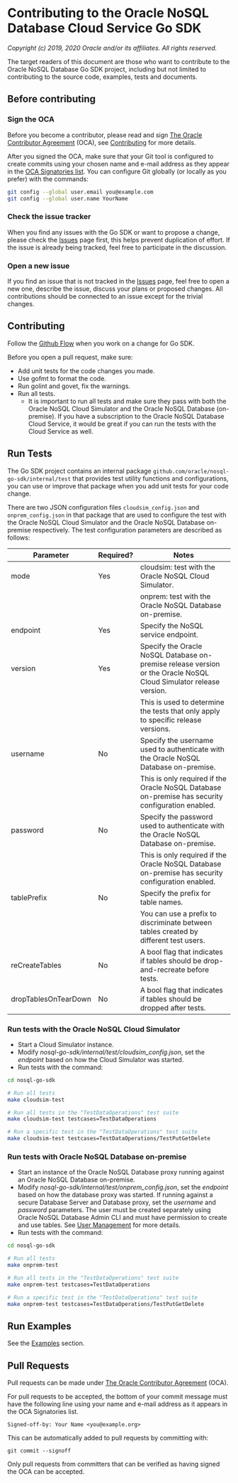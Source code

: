 # Contributing to the Oracle NoSQL Database Cloud Service Go SDK

*Copyright (c) 2019, 2020 Oracle and/or its affiliates. All rights reserved.*

The target readers of this document are those who want to contribute to the
Oracle NoSQL Database Go SDK project, including but not limited to contributing
to the source code, examples, tests and documents.

## Before contributing

### Sign the OCA

Before you become a contributor, please read and sign
[The Oracle Contributor Agreement](https://www.oracle.com/technetwork/community/oca-486395.html)
(OCA), see [Contributing](https://github.com/oracle/nosql-go-sdk/blob/master/CONTRIBUTING.md)
for more details.

After you signed the OCA, make sure that your Git tool is configured to create
commits using your chosen name and e-mail address as they appear in the
[OCA Signatories list](https://www.oracle.com/technetwork/community/oca-486395.html#list).
You can configure Git globally (or locally as you prefer) with the commands:
```bash
git config --global user.email you@example.com
git config --global user.name YourName
```

### Check the issue tracker

When you find any issues with the Go SDK or want to propose a change, please
check the [Issues](https://github.com/oracle/nosql-go-sdk/issues) page
first, this helps prevent duplication of effort. If the issue is already being
tracked, feel free to participate in the discussion.

### Open a new issue

If you find an issue that is not tracked in the [Issues](https://github.com/oracle/nosql-go-sdk/issues)
page, feel free to open a new one, describe the issue, discuss your plans or
proposed changes.
All contributions should be connected to an issue except for the trivial changes. 

## Contributing

Follow the [Github Flow](https://guides.github.com/introduction/flow/) when you
work on a change for Go SDK.

Before you open a pull request, make sure:
- Add unit tests for the code changes you made.
- Use gofmt to format the code.
- Run golint and govet, fix the warnings.
- Run all tests.
  - It is important to run all tests and make sure they pass with both the
Oracle NoSQL Cloud Simulator and the Oracle NoSQL Database (on-premise).
If you have a subscription to the Oracle NoSQL Database Cloud Service, it would
be great if you can run the tests with the Cloud Service as well.

## Run Tests

The Go SDK project contains an internal package `github.com/oracle/nosql-go-sdk/internal/test`
that provides test utility functions and configurations, you can use or improve
that package when you add unit tests for your code change.

There are two JSON configuration files `cloudsim_config.json` and `onprem_config.json`
in that package that are used to configure the test with the Oracle NoSQL Cloud
Simulator and the Oracle NoSQL Database on-premise respectively.
The test configuration parameters are described as follows:

| Parameter | Required? | Notes |
------------|-----------|-------|
| mode | Yes | cloudsim: test with the Oracle NoSQL Cloud Simulator. |
|      |     | onprem: test with the Oracle NoSQL Database on-premise. |
| endpoint  | Yes | Specify the NoSQL service endpoint. |
| version | Yes | Specify the Oracle NoSQL Database on-premise release version or the Oracle NoSQL Cloud Simulator release version. |
|         |     | This is used to determine the tests that only apply to specific release versions. |
| username  | No  | Specify the username used to authenticate with the Oracle NoSQL Database on-premise. |
|           |     | This is only required if the Oracle NoSQL Database on-premise has security configuration enabled. |
| password  | No  | Specify the password used to authenticate with the Oracle NoSQL Database on-premise. |
|           |     | This is only required if the Oracle NoSQL Database on-premise has security configuration enabled. |
| tablePrefix | No | Specify the prefix for table names. |
|             |    | You can use a prefix to discriminate between tables created by different test users. |
| reCreateTables | No | A bool flag that indicates if tables should be drop-and-recreate before tests. |
| dropTablesOnTearDown | No | A bool flag that indicates if tables should be dropped after tests. |

### Run tests with the Oracle NoSQL Cloud Simulator
- Start a Cloud Simulator instance.
- Modify *nosql-go-sdk/internal/test/cloudsim_config.json*, set the *endpoint*
based on how the Cloud Simulator was started.
- Run tests with the command:
```bash
cd nosql-go-sdk

# Run all tests
make cloudsim-test

# Run all tests in the "TestDataOperations" test suite
make cloudsim-test testcases=TestDataOperations

# Run a specific test in the "TestDataOperations" test suite
make cloudsim-test testcases=TestDataOperations/TestPutGetDelete
```

### Run tests with Oracle NoSQL Database on-premise
- Start an instance of the Oracle NoSQL Database proxy running against an Oracle NoSQL Database on-premise.
- Modify *nosql-go-sdk/internal/test/onprem_config.json*, set the *endpoint*
based on how the database proxy was started.
If running against a secure Database Server and Database proxy, set the
*username* and *password* parameters. The user must be created separately using
Oracle NoSQL Database Admin CLI and must have permission to create and use tables.
See [User Management](https://docs.oracle.com/en/database/other-databases/nosql-database/19.3/security/user-management.html#GUID-3336FBBB-C9C1-433C-9B32-9D02C8C739F7) for more details.
- Run tests with the command:
```bash
cd nosql-go-sdk

# Run all tests
make onprem-test

# Run all tests in the "TestDataOperations" test suite
make onprem-test testcases=TestDataOperations

# Run a specific test in the "TestDataOperations" test suite
make onprem-test testcases=TestDataOperations/TestPutGetDelete
```

## Run Examples

See the [Examples](https://github.com/oracle/nosql-go-sdk#examples) section.

## Pull Requests

Pull requests can be made under
[The Oracle Contributor Agreement](https://www.oracle.com/technetwork/community/oca-486395.html)
(OCA).

For pull requests to be accepted, the bottom of
your commit message must have the following line using your name and
e-mail address as it appears in the OCA Signatories list.

```
Signed-off-by: Your Name <you@example.org>
```

This can be automatically added to pull requests by committing with:

```
git commit --signoff
```

Only pull requests from committers that can be verified as having
signed the OCA can be accepted.


